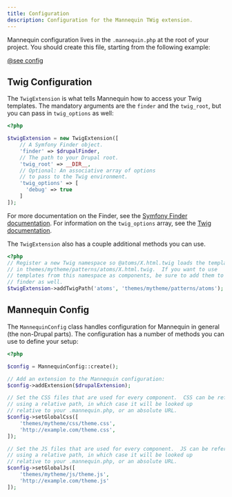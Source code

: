 ```yaml
---
title: Configuration
description: Configuration for the Mannequin TWig extension.
---
```



Mannequin configuration lives in the `.mannequin.php` at the root of your project.  You should create this file, starting from the following example:

[@see config](../demo/.mannequin.php#L23-50)

## Twig Configuration
The `TwigExtension` is what tells Mannequin how to access your Twig templates.  The mandatory arguments are the `finder` and the `twig_root`, but you can pass in `twig_options` as well:
```php
<?php

$twigExtension = new TwigExtension([
    // A Symfony Finder object.
    'finder' => $drupalFinder,
    // The path to your Drupal root.
    'twig_root' => __DIR__,
    // Optional: An associative array of options
    // to pass to the Twig environment.
    'twig_options' => [
      'debug' => true
    ]
]);
```
For more documentation on the Finder, see the [Symfony Finder documentation](https://symfony.com/doc/current/components/finder.html).  For information on the `twig_options` array, see the [Twig documentation](https://twig.symfony.com/api/2.x/Twig_Environment.html#method___construct).

The `TwigExtension` also has a couple additional methods you can use.
```php
<?php
// Register a new Twig namespace so @atoms/X.html.twig loads the template
// in themes/mytheme/patterns/atoms/X.html.twig.  If you want to use
// templates from this namespace as components, be sure to add them to your
// finder as well.
$twigExtension->addTwigPath('atoms', 'themes/mytheme/patterns/atoms');
```

## Mannequin Config
The `MannequinConfig` class handles configuration for Mannequin in general (the non-Drupal parts).  The configuration has a number of methods you can use to define your setup:

```php
<?php

$config = MannequinConfig::create();

// Add an extension to the Mannequin configuration:
$config->addExtension($drupalExtension);

// Set the CSS files that are used for every component.  CSS can be referenced
// using a relative path, in which case it will be looked up
// relative to your .mannequin.php, or an absolute URL.
$config->setGlobalCss([
    'themes/mytheme/css/theme.css',
    'http://example.com/theme.css',
]);

// Set the JS files that are used for every component.  JS can be referenced
// using a relative path, in which case it will be looked up
// relative to your .mannequin.php, or an absolute URL.
$config->setGlobalJs([
    'themes/mytheme/js/theme.js',
    'http://example.com/theme.js'
]);
```

